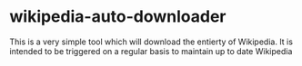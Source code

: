 # wikipedia-auto-downloader
This is a very simple tool which will download the entierty of Wikipedia. It is intended to be triggered on a regular basis to maintain up to date Wikipedia
